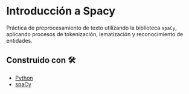 # Introducción a Spacy

Práctica de preprocesamiento de texto utilizando la biblioteca `spaCy`, aplicando procesos de tokenización, lematización y reconocimiento de entidades.

## Construido con 🛠
* [Python](https://https://www.python.org/)
* [spaCy](https://spacy.io/usage)
